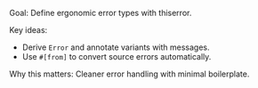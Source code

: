 Goal: Define ergonomic error types with thiserror.

Key ideas:
- Derive `Error` and annotate variants with messages.
- Use `#[from]` to convert source errors automatically.

Why this matters: Cleaner error handling with minimal boilerplate.


